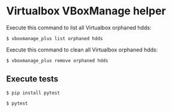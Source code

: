 # Virtualbox VBoxManage helper

Execute this command to list all Virtualbox orphaned hdds:

```
$ vboxmanage_plus list orphaned hdds
```


Execute this command to clean all Virtualbox orphaned hdds:

```
$ vboxmanage_plus remove orphaned hdds
```


## Execute tests

```
$ pip install pytest
```

```
$ pytest
```
